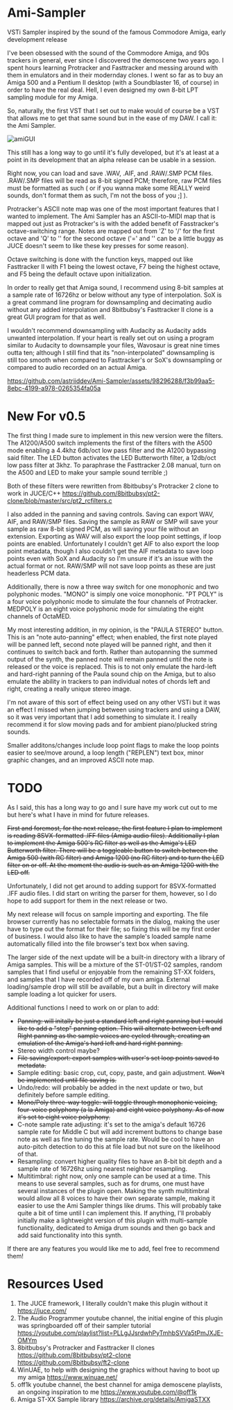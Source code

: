 # Ami-Sampler
VSTi Sampler inspired by the sound of the famous Commodore Amiga, early development release

I've been obsessed with the sound of the Commodore Amiga, and 90s trackers in general, ever since I discovered 
the demoscene two years ago. I spent hours learning Protracker and Fasttracker and messing around with them in
emulators and in their modernday clones. I went so far as to buy an Amiga 500 and a Pentium II desktop (with a
Soundblaster 16, of course) in order to have the real deal. Hell, I even designed my own 8-bit LPT sampling
module for my Amiga.

So, naturally, the first VST that I set out to make would of course be a VST that allows me to get that same sound
but in the ease of my DAW. I call it: the Ami Sampler.

![amiGUI](https://github.com/astriiddev/Ami-Sampler/assets/98296288/654c9643-c2f1-4f22-8597-c7908c504f19)

This still has a long way to go until it's fully developed, but it's at least at a point in its development that
an alpha release can be usable in a session.

Right now, you can load and save .WAV, .AIF, and .RAW/.SMP PCM files. .RAW/.SMP files will be read as 8-bit signed 
PCM; therefore, raw PCM files must be formatted as such ( or if you wanna make some REALLY weird sounds, don't
format them as such, I'm not the boss of you ;] ).

Protracker's ASCII note map was one of the most important features that I wanted to implement. The Ami Sampler
has an ASCII-to-MIDI map that is mapped out just as Protracker's is with the added benefit of Fasstracker's
octave-switching range. Notes are mapped out from 'Z' to '/' for the first octave and 'Q' to '\' for the 
second octave ('=' and '\' can be a little buggy as JUCE doesn't seem to like these key presses for some reason).

Octave switching is done with the function keys, mapped out like Fasttracker II with F1 being the lowest octave,
F7 being the highest octave, and F5 being the default octave upon initialization.

In order to really get that Amiga sound, I recommend using 8-bit samples at a sample rate of 16726hz or below
without any type of interpolation. SoX is a great command line program for downsampling and decimating audio
without any added interpolation and 8bitbubsy's Fasttracker II clone is a great GUI program for that as well.

I wouldn't recommend downsampling with Audacity as Audacity adds unwanted interpolation. If your heart is 
really set out on using a program similar to Audacity to downsample your files, Wavosaur is great nine times
outta ten; although I still find that its "non-interpolated" downsampling is still too smooth when compared 
to Fasttracker's or SoX's downsampling or compared to audio recorded on an actual Amiga.

https://github.com/astriiddev/Ami-Sampler/assets/98296288/f3b99aa5-8ebc-4199-a978-0265354fa05a

# New For v0.5

The first thing I made sure to implement in this new version were the filters. The A1200/A500 switch implements
the first of the filters with the A500 mode enabling a 4.4khz 6db/oct low pass filter and the A1200 bypassing 
said filter. The LED button activates the LED Butterworth filter, a 12db/oct low pass filter at 3khz. To 
paraphrase the Fasttracker 2.08 manual, turn on the A500 and LED to make your sample sound terrible ;)

Both of these filters were rewritten from 8bitbubsy's Protracker 2 clone to work in JUCE/C++
https://github.com/8bitbubsy/pt2-clone/blob/master/src/pt2_rcfilters.c

I also added in the panning and saving controls. Saving can export WAV, AIF, and RAW/SMP files. Saving the sample
as RAW or SMP will save your sample as raw 8-bit signed PCM, as will saving your file without an extension. Exporting
as WAV will also export the loop point settings, if loop points are enabled. Unfortunately I couldn't get AIF to
also export the loop point metadata, though I also couldn't get the AIF metadata to save loop points even with SoX
and Audacity so I'm unsure if it's an issue with the actual format or not. RAW/SMP will not save loop points as these
are just headerless PCM data.

Additionally, there is now a three way switch for one monophonic and two polyphonic modes. "MONO" is simply one voice
monophonic. "PT POLY" is a four voice polyphonic mode to simulate the four channels of Protracker. MEDPOLY is an
eight voice polyphonic mode for simulating the eight channels of OctaMED.

My most interesting addition, in my opinion, is the "PAULA STEREO" button. This is an "note auto-panning" effect;
when enabled, the first note played will be panned left, second note played will be panned right, and then it 
continues to switch back and forth. Rather than autopanning the summed output of the synth, the panned note will remain
panned until the note is released or the voice is replaced. This is to not only emulate the hard-left and hard-right 
panning of the Paula sound chip on the Amiga, but to also emulate the ability in trackers to pan individual notes of 
chords left and right, creating a really unique stereo image.

I'm not aware of this sort of effect being used on any other VSTi but it was an effect I missed when jumping between
using trackers and using a DAW, so it was very important that I add something to simulate it. I really recommend it
for slow moving pads and for ambient piano/plucked string sounds.

Smaller additons/changes include loop point flags to make the loop points easier to see/move around, a loop length 
("REPLEN") text box, minor graphic changes, and an improved ASCII note map.

# TODO

As I said, this has a long way to go and I sure have my work cut out to me but here's what I have in mind for
future releases.

~~First and foremost, for the next release, the first feature I plan to implement is reading 8SVX-formatted .IFF files 
(Amiga audio files). Additionally I plan to implement the Amiga 500's RC filter as well as the Amiga's LED Butterworth 
filter. There will be a toggleable button to switch between the Amiga 500 (with RC filter) and Amiga 1200 (no RC filter) 
and to turn the LED filter on or off. At the moment the audio is such as an Amiga 1200 with the LED off.~~

Unfortunately, I did not get around to adding support for 8SVX-formatted .IFF audio files. I did start on writing
the parser for them, however, so I do hope to add support for them in the next release or two.

My next release will focus on sample importing and exporting. The file browser currently has no selectable
formats in the dialog, making the user have to type out the format for their file; so fixing this will be my
first order of business. I would also like to have the sample's loaded sample name automatically filled into
the file browser's text box when saving.

The larger side of the next update will be a built-in directory with a library of Amiga samples. This will be a 
mixture of the ST-01/ST-02 samples, random samples that I find useful or enjoyable from the remaining ST-XX 
folders, and samples that I have recorded off of my own amiga. External loading/sample drop will still be available,
but a built in directory will make sample loading a lot quicker for users. 

Additional functions I need to work on or plan to add:
- ~~Panning: will initally be just a standard left and right panning but I would like to add a "step" panning 
  option. This will alternate between Left and Right panning as the sample voices are cycled through, creating
  an emulation of the Amiga's hard left and hard right panning.~~
- Stereo width control maybe?
- ~~File saving/export: export samples with user's set loop points saved to metadata.~~
- Sample editing: basic crop, cut, copy, paste, and gain adjustment. ~~Won't be implemented until file saving is.~~
- Undo/redo: will probably be added in the next update or two, but definitely before sample editing.
- ~~Mono/Poly three-way toggle: will toggle through monophonic voicing, four-voice polyphony (a la Amiga) and
  eight voice polyphony. As of now it's set to eight voice polyphony.~~
- C-note sample rate adjusting: it's set to the amiga's default 16726 sample rate for Middle C but will add
  increment buttons to change base note as well as fine tuning the sample rate. Would be cool to have an
  auto-pitch detection to do this at file load but not sure on the likelihood of that.
- Resampling: convert higher quality files to have an 8-bit bit depth and a sample rate of 16726hz using nearest
  neighbor resampling.
- Multitimbral: right now, only one sample can be used at a time. This means to use several samples, such as
  for drums, one must have several instances of the plugin open. Making the synth multitimbral would allow 
  all 8 voices to have their own separate sample, making it easier to use the Ami Sampler things like drums.
  This will probably take quite a bit of time until I can implement this. If anything, I'll probably initially
  make a lightweight version of this plugin with multi-sample functionality, dedicated to Amiga drum sounds
  and then go back and add said functionality into this synth.
  
If there are any features you would like me to add, feel free to recommend them!

# Resources Used
1) The JUCE framework, I literally couldn't make this plugin without it https://juce.com/
2) The Audio Programmer youtube channel, the initial engine of this plugin was springboarded off of their
   sampler tutorial https://youtube.com/playlist?list=PLLgJJsrdwhPyTmhbSVVa5tPmJXJE-OMYm
3) 8bitbubsy's Protracker and Fasttracker II clones https://github.com/8bitbubsy/pt2-clone https://github.com/8bitbubsy/ft2-clone 
4) WinUAE, to help with designing the graphics without having to boot up my amiga https://www.winuae.net/
5) off1k youtube channel, the best channel for amiga demoscene playlists, an ongoing inspiration to me https://www.youtube.com/@off1k
6) Amiga ST-XX Sample library https://archive.org/details/AmigaSTXX
